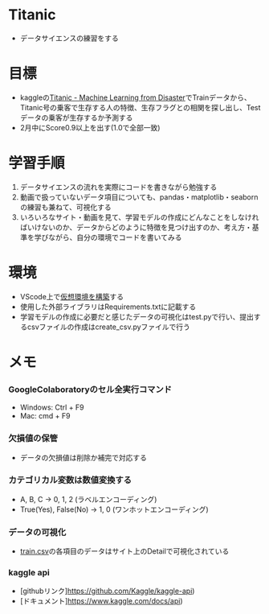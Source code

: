 # Titanic

- データサイエンスの練習をする

# 目標

- kaggleの[Titanic - Machine Learning from Disaster](https://www.kaggle.com/c/titanic/overview)でTrainデータから、Titanic号の乗客で生存する人の特徴、生存フラグとの相関を探し出し、Testデータの乗客が生存するか予測する
- 2月中にScore0.9以上を出す(1.0で全部一致)

# 学習手順

1. データサイエンスの流れを実際にコードを書きながら勉強する
2. 動画で扱っていないデータ項目についても、pandas・matplotlib・seabornの練習も兼ねて、可視化する
3. いろいろなサイト・動画を見て、学習モデルの作成にどんなことをしなければいけないのか、データからどのように特徴を見つけ出すのか、考え方・基準を学びながら、自分の環境でコードを書いてみる

# 環境

- VScode上で[仮想環境を構築](https://github.com/Sota6174/python-practice/issues/6#issue-807942767)する
- 使用した外部ライブラリはRequirements.txtに記載する
- 学習モデルの作成に必要だと感じたデータの可視化はtest.pyで行い、提出するcsvファイルの作成はcreate_csv.pyファイルで行う

# メモ

### GoogleColaboratoryのセル全実行コマンド

- Windows: Ctrl + F9
- Mac: cmd + F9

### 欠損値の保管

- データの欠損値は削除か補完で対応する

### カテゴリカル変数は数値変換する

- A, B, C -> 0, 1, 2 (ラベルエンコーディング)
- True(Yes), False(No) -> 1, 0 (ワンホットエンコーディング)

### データの可視化

- [train.csv](https://www.kaggle.com/c/titanic/data?select=train.csv)の各項目のデータはサイト上のDetailで可視化されている

### kaggle api

- [githubリンク]https://github.com/Kaggle/kaggle-api)
- [ドキュメント]https://www.kaggle.com/docs/api)
